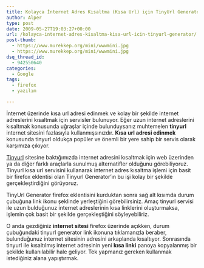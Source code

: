 ```yaml
---
title: Kolayca İnternet Adres Kısaltma (Kısa Url) için TinyUrl Generator
author: Alper
type: post
date: 2009-05-27T19:03:27+00:00
url: /kolayca-internet-adres-kisaltma-kisa-url-icin-tinyurl-generator/
post-thumb:
  - https://www.murekkep.org/mini/wwwmini.jpg
  - https://www.murekkep.org/mini/wwwmini.jpg
dsq_thread_id:
  - 942550640
categories:
  - Google
tags:
  - firefox
  - yazılım

---
```

İnternet üzerinde kısa url adresi edinmek ve kolay bir şekilde internet adreslerini kısaltmak için servisler bulunuyor. Eğer uzun internet adreslerini kısaltmak konusunda uğraşlar içinde bulunduysanız muhtemelen **tinyurl** internet sitesini fazlasıyla kullanmışsınızdır. **Kısa url adresi edinmek** konusunda tinyurl oldukça popüler ve önemli bir yere sahip bir servis olarak karşımıza çıkıyor. 

<a href="https://tinyurl.com/" target="_blank">Tinyurl</a> sitesine baktığımızda internet adresini kısaltmak için web üzerinden ya da diğer farklı araçlarla sunulmuş alternatifler olduğunu görebiliyoruz. Tinyurl kısa url servisini kullanarak internet adres kısaltma işlemi için basit bir firefox eklentisi olan Tinyurl Generator&#8217;ın bu işi kolay bir şekilde gerçekleştirdiğini görüyoruz. 

TinyUrl Generator firefox eklentisini kurduktan sonra sağ alt kısımda durum çubuğuna link ikonu şeklinde yerleştiğini görebilirsiniz. Amaç tinyurl servisi ile uzun bulduğunuz internet adreslerinin kısa linklerini oluşturmaksa, işlemin çok basit bir şekilde gerçekleştiğini söyleyebiliriz. 

O anda gezdiğiniz **internet sitesi** firefox üzerinde açıkken, durum çubuğundaki tinyurl generator link ikonuna tıklamanızla beraber, bulunduğunuz internet sitesinin adresini arkaplanda kısaltıyor. Sonrasında tinyurl ile kısaltılmış internet adresinin yeni **kısa linki** panoya kopyalanmış bir şekilde kullanılabilir hale geliyor. Tek yapmanız gereken kullanmak istediğiniz alana yapıştırmak.